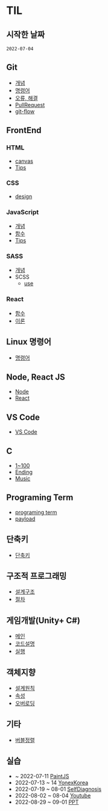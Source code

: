 # TIL
## 시작한 날짜
```
2022-07-04
```
## Git
+ [개념](./git/concept.md)
+ [명령어](./git/command.md)
+ [오류, 해결](./git/issue.md)
+ [PullRequest](./git/PR.md)
+ [git-flow](./git/git-flow.md)

## FrontEnd
### HTML
+ [canvas](./Web/FrontEnd/HTML/%EA%B0%9C%EB%85%90.md)
+ [Tips](./Web/FrontEnd/HTML/Tips.md)

### CSS
+ [design](./Web/FrontEnd/CSS/style.md)

### JavaScript
+ [개념](./Web/FrontEnd/JS/%EA%B0%9C%EB%85%90%2C%20method.md)
+ [함수](./Web/FrontEnd/JS/function.md)
+ [Tips](./Web/FrontEnd/JS/Tips%26%EA%B8%B0%EB%8A%A5.md)

### SASS
+ [개념](./Web/FrontEnd/SASS/%EA%B0%9C%EB%85%90.md)
+ SCSS
    + [use](./Web/FrontEnd/SASS/SCSS/%EC%82%AC%EC%9A%A9.md)

### React
+ [함수](./Web/FrontEnd/ReactJS/%ED%95%A8%EC%88%98.md)
+ [이론](./Web/FrontEnd/ReactJS/React.JS.md)

## Linux 명령어
+ [명령어](./Linux/%EB%AA%85%EB%A0%B9%EC%96%B4.md)

## Node, React JS
+ [Node](./Node.JS%2C%20React.JS/Node.js.md)
+ [React](./Node.JS%2C%20React.JS/React.js.md)

## VS Code
+ [VS Code](./vs%20code/vsCode.md)

## C
+ [1~100](./C/1~100%EA%B9%8C%EC%A7%80%20%EC%B6%9C%EB%A0%A5.md)
+ [Ending](./C/%EC%97%94%EB%94%A9%20%ED%81%AC%EB%A0%88%EB%94%A7%20%EA%B5%AC%ED%98%84.md)
+ [Music](./C/C%EC%96%B8%EC%96%B4%20%EC%9D%8C%EC%95%85%20%EB%84%A3%EA%B8%B0.md)

## Programing Term
+ [programing term](./programing_turm/programing_Term.md)
+ [payload](./programing_turm/payload.md)

## 단축키
+ [단축키](./Key/Key.md)

## 구조적 프로그래밍
+ [설계구조](./%EA%B5%AC%EC%A1%B0%EC%A0%81%20%ED%94%84%EB%A1%9C%EA%B7%B8%EB%9E%98%EB%B0%8D/%EC%84%A4%EA%B3%84%EA%B5%AC%EC%A1%B0.md)
+ [절차](./%EA%B5%AC%EC%A1%B0%EC%A0%81%20%ED%94%84%EB%A1%9C%EA%B7%B8%EB%9E%98%EB%B0%8D/%EC%96%B8%EC%96%B4%20%EA%B0%9C%EB%B0%9C%20%EC%A0%88%EC%B0%A8.md)

## 게임개발(Unity+ C#)
+ [메인](./gameDevelop/%ED%95%98%EB%8A%98%EC%9D%84%20%EB%82%98%EB%8A%94%20BaseMan/README.md)
+ [코드설명](./gameDevelop/%ED%95%98%EB%8A%98%EC%9D%84%20%EB%82%98%EB%8A%94%20BaseMan/C%23code%EC%84%A4%EB%AA%85.md)
+ [실행](./gameDevelop/%ED%95%98%EB%8A%98%EC%9D%84%20%EB%82%98%EB%8A%94%20BaseMan/%EC%8B%A4%ED%96%89%EC%9E%A5%EB%A9%B4.md)

## 객체지향
+ [설계원칙](./object_oriented/principles.md)
+ [속성](./object_oriented/property.md)
+ [오버로딩](./object_oriented/overloading.md)

## 기타
+ [버블정렬](./Concept.md/bubble_sort.md)  

## 실습
+ ~ 2022-07-11 [PaintJS](https://github.com/Lee-Seungje/PaintJS)
+ 2022-07-13 ~ 14 [YonexKorea](https://github.com/Lee-Seungje/Yonex_Korea)
+ 2022-07-19 ~ 08-01 [SelfDiagnosis](https://github.com/Lee-Seungje/SelfDiagnosis)
+ 2022-08-02 ~ 08-04 [Youtube](https://github.com/Lee-Seungje/Youtube)
+ 2022-08-29 ~ 09-01 [PPT](https://github.com/Lee-Seungje/Gsap-Practice)
